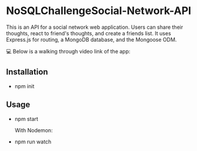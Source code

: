 # NoSQLChallengeSocial-Network-API

This is an API for a social network web application. Users can share their thoughts, react to friend's thoughts, and create a friends list. It uses Express.js for routing, a MongoDB database, and the Mongoose ODM.


💻 Below is a  walking through video link of the app:

## Installation

- npm init

## Usage

 - npm start

   With Nodemon:

 - npm run watch
